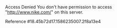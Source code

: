 Access Denied You don't have permission to access "http://www.nike.com/" on this server.

Reference #18.45b72d17.1586235007.2f8a13e4